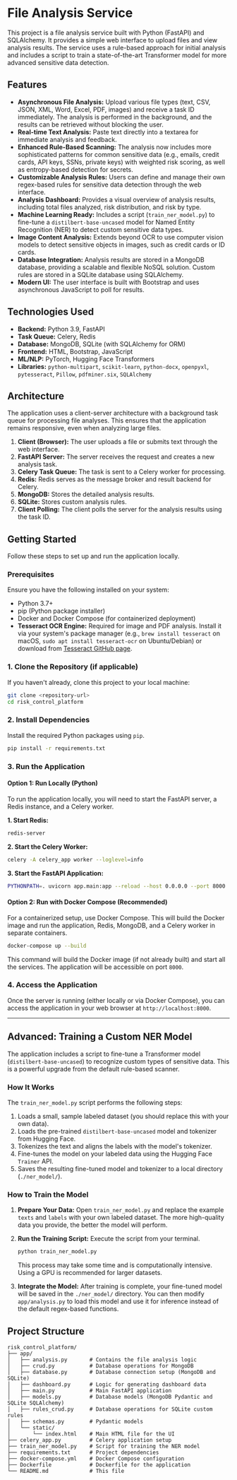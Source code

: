 # File Analysis Service

This project is a file analysis service built with Python (FastAPI) and SQLAlchemy. It provides a simple web interface to upload files and view analysis results. The service uses a rule-based approach for initial analysis and includes a script to train a state-of-the-art Transformer model for more advanced sensitive data detection.

## Features

-   **Asynchronous File Analysis:** Upload various file types (text, CSV, JSON, XML, Word, Excel, PDF, images) and receive a task ID immediately. The analysis is performed in the background, and the results can be retrieved without blocking the user.
-   **Real-time Text Analysis:** Paste text directly into a textarea for immediate analysis and feedback.
-   **Enhanced Rule-Based Scanning:** The analysis now includes more sophisticated patterns for common sensitive data (e.g., emails, credit cards, API keys, SSNs, private keys) with weighted risk scoring, as well as entropy-based detection for secrets.
-   **Customizable Analysis Rules:** Users can define and manage their own regex-based rules for sensitive data detection through the web interface.
-   **Analysis Dashboard:** Provides a visual overview of analysis results, including total files analyzed, risk distribution, and risk by type.
-   **Machine Learning Ready:** Includes a script (`train_ner_model.py`) to fine-tune a `distilbert-base-uncased` model for Named Entity Recognition (NER) to detect custom sensitive data types.
-   **Image Content Analysis:** Extends beyond OCR to use computer vision models to detect sensitive objects in images, such as credit cards or ID cards.
-   **Database Integration:** Analysis results are stored in a MongoDB database, providing a scalable and flexible NoSQL solution. Custom rules are stored in a SQLite database using SQLAlchemy.
-   **Modern UI:** The user interface is built with Bootstrap and uses asynchronous JavaScript to poll for results.

## Technologies Used

-   **Backend:** Python 3.9, FastAPI
-   **Task Queue:** Celery, Redis
-   **Database:** MongoDB, SQLite (with SQLAlchemy for ORM)
-   **Frontend:** HTML, Bootstrap, JavaScript
-   **ML/NLP:** PyTorch, Hugging Face Transformers
-   **Libraries:** `python-multipart`, `scikit-learn`, `python-docx`, `openpyxl`, `pytesseract`, `Pillow`, `pdfminer.six`, `SQLAlchemy`

## Architecture

The application uses a client-server architecture with a background task queue for processing file analyses. This ensures that the application remains responsive, even when analyzing large files.

1.  **Client (Browser):** The user uploads a file or submits text through the web interface.
2.  **FastAPI Server:** The server receives the request and creates a new analysis task.
3.  **Celery Task Queue:** The task is sent to a Celery worker for processing.
4.  **Redis:** Redis serves as the message broker and result backend for Celery.
5.  **MongoDB:** Stores the detailed analysis results.
6.  **SQLite:** Stores custom analysis rules.
7.  **Client Polling:** The client polls the server for the analysis results using the task ID.

## Getting Started

Follow these steps to set up and run the application locally.

### Prerequisites

Ensure you have the following installed on your system:

-   Python 3.7+
-   pip (Python package installer)
-   Docker and Docker Compose (for containerized deployment)
-   **Tesseract OCR Engine:** Required for image and PDF analysis. Install it via your system's package manager (e.g., `brew install tesseract` on macOS, `sudo apt install tesseract-ocr` on Ubuntu/Debian) or download from [Tesseract GitHub page](https://tesseract-ocr.github.io/tessdoc/Downloads.html).

### 1. Clone the Repository (if applicable)

If you haven't already, clone this project to your local machine:

```bash
git clone <repository-url>
cd risk_control_platform
```

### 2. Install Dependencies

Install the required Python packages using `pip`.

```bash
pip install -r requirements.txt
```

### 3. Run the Application

#### Option 1: Run Locally (Python)

To run the application locally, you will need to start the FastAPI server, a Redis instance, and a Celery worker.

**1. Start Redis:**
```bash
redis-server
```

**2. Start the Celery Worker:**
```bash
celery -A celery_app worker --loglevel=info
```

**3. Start the FastAPI Application:**
```bash
PYTHONPATH=. uvicorn app.main:app --reload --host 0.0.0.0 --port 8000
```

#### Option 2: Run with Docker Compose (Recommended)

For a containerized setup, use Docker Compose. This will build the Docker image and run the application, Redis, MongoDB, and a Celery worker in separate containers.

```bash
docker-compose up --build
```

This command will build the Docker image (if not already built) and start all the services. The application will be accessible on port `8000`.

### 4. Access the Application

Once the server is running (either locally or via Docker Compose), you can access the application in your web browser at `http://localhost:8000`.

---

## Advanced: Training a Custom NER Model

The application includes a script to fine-tune a Transformer model (`distilbert-base-uncased`) to recognize custom types of sensitive data. This is a powerful upgrade from the default rule-based scanner.

### How It Works

The `train_ner_model.py` script performs the following steps:
1.  Loads a small, sample labeled dataset (you should replace this with your own data).
2.  Loads the pre-trained `distilbert-base-uncased` model and tokenizer from Hugging Face.
3.  Tokenizes the text and aligns the labels with the model's tokenizer.
4.  Fine-tunes the model on your labeled data using the Hugging Face `Trainer` API.
5.  Saves the resulting fine-tuned model and tokenizer to a local directory (`./ner_model/`).

### How to Train the Model

1.  **Prepare Your Data:** Open `train_ner_model.py` and replace the example `texts` and `labels` with your own labeled dataset. The more high-quality data you provide, the better the model will perform.

2.  **Run the Training Script:** Execute the script from your terminal.

    ```bash
    python train_ner_model.py
    ```
    This process may take some time and is computationally intensive. Using a GPU is recommended for larger datasets.

3.  **Integrate the Model:** After training is complete, your fine-tuned model will be saved in the `./ner_model/` directory. You can then modify `app/analysis.py` to load this model and use it for inference instead of the default regex-based functions.

## Project Structure

```
risk_control_platform/
├── app/
│   ├── analysis.py       # Contains the file analysis logic
│   ├── crud.py           # Database operations for MongoDB
│   ├── database.py       # Database connection setup (MongoDB and SQLite)
│   ├── dashboard.py      # Logic for generating dashboard data
│   ├── main.py           # Main FastAPI application
│   ├── models.py         # Database models (MongoDB Pydantic and SQLite SQLAlchemy)
│   ├── rules_crud.py     # Database operations for SQLite custom rules
│   ├── schemas.py        # Pydantic models
│   └── static/
│       └── index.html    # Main HTML file for the UI
├── celery_app.py         # Celery application setup
├── train_ner_model.py    # Script for training the NER model
├── requirements.txt      # Project dependencies
├── docker-compose.yml    # Docker Compose configuration
├── Dockerfile            # Dockerfile for the application
└── README.md             # This file
```
